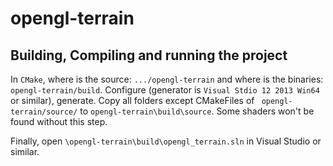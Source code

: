 # opengl-terrain

## Building, Compiling and running the project
In `CMake`, where is the source:  `.../opengl-terrain` and where is the binaries: `opengl-terrain/build`.
Configure (generator is `Visual Stdio 12 2013 Win64` or similar), generate.
Copy all folders except CMakeFiles of ` opengl-terrain/source/` to `opengl-terrain\build\source`. Some shaders won't be found without this step.

Finally, open `\opengl-terrain\build\opengl_terrain.sln` in Visual Studio or similar.
